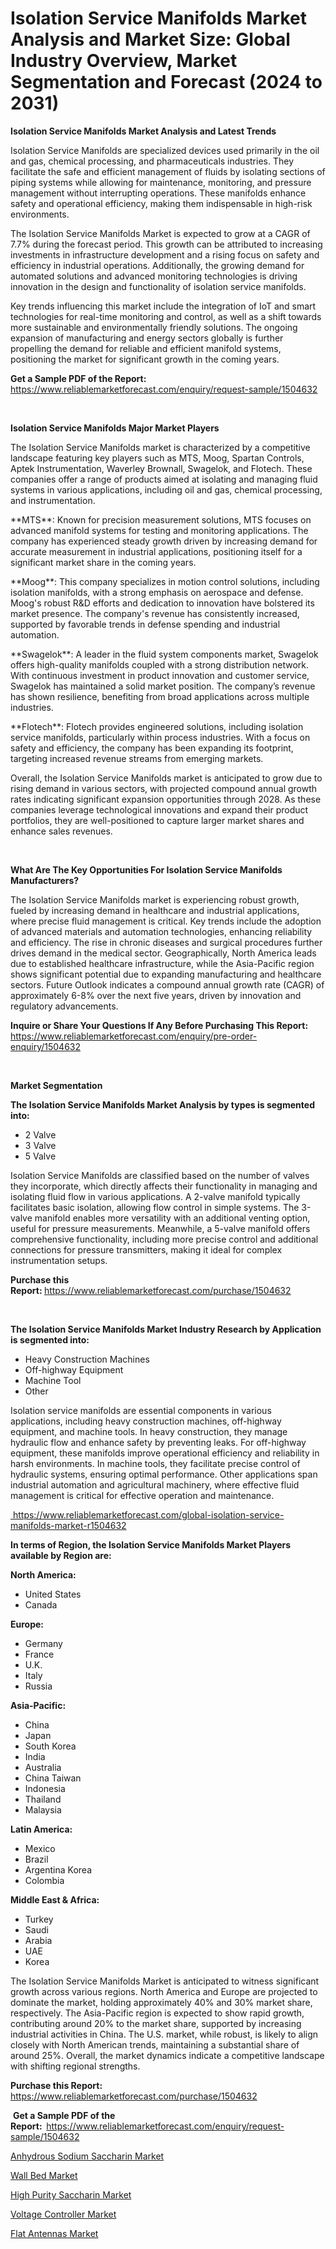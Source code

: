 <p><h1>Isolation Service Manifolds Market Analysis and Market Size: Global Industry Overview, Market Segmentation and Forecast (2024 to 2031)</h1></p><p><strong>Isolation Service Manifolds Market Analysis and Latest Trends</strong></p>
<p><p>Isolation Service Manifolds are specialized devices used primarily in the oil and gas, chemical processing, and pharmaceuticals industries. They facilitate the safe and efficient management of fluids by isolating sections of piping systems while allowing for maintenance, monitoring, and pressure management without interrupting operations. These manifolds enhance safety and operational efficiency, making them indispensable in high-risk environments.</p><p>The Isolation Service Manifolds Market is expected to grow at a CAGR of 7.7% during the forecast period. This growth can be attributed to increasing investments in infrastructure development and a rising focus on safety and efficiency in industrial operations. Additionally, the growing demand for automated solutions and advanced monitoring technologies is driving innovation in the design and functionality of isolation service manifolds.</p><p>Key trends influencing this market include the integration of IoT and smart technologies for real-time monitoring and control, as well as a shift towards more sustainable and environmentally friendly solutions. The ongoing expansion of manufacturing and energy sectors globally is further propelling the demand for reliable and efficient manifold systems, positioning the market for significant growth in the coming years.</p></p>
<p><strong>Get a Sample PDF of the Report:&nbsp;</strong> <a href="https://www.reliablemarketforecast.com/enquiry/request-sample/1504632?utm_campaign=1159&utm_medium=2&utm_source=Github&utm_content=ia&utm_term=27092024&utm_id=isolation-service-manifolds">https://www.reliablemarketforecast.com/enquiry/request-sample/1504632</a></p>
<p>&nbsp;</p>
<p><strong>Isolation Service Manifolds Major Market Players</strong></p>
<p><p>The Isolation Service Manifolds market is characterized by a competitive landscape featuring key players such as MTS, Moog, Spartan Controls, Aptek Instrumentation, Waverley Brownall, Swagelok, and Flotech. These companies offer a range of products aimed at isolating and managing fluid systems in various applications, including oil and gas, chemical processing, and instrumentation.</p><p>**MTS**: Known for precision measurement solutions, MTS focuses on advanced manifold systems for testing and monitoring applications. The company has experienced steady growth driven by increasing demand for accurate measurement in industrial applications, positioning itself for a significant market share in the coming years.</p><p>**Moog**: This company specializes in motion control solutions, including isolation manifolds, with a strong emphasis on aerospace and defense. Moog's robust R&D efforts and dedication to innovation have bolstered its market presence. The company's revenue has consistently increased, supported by favorable trends in defense spending and industrial automation.</p><p>**Swagelok**: A leader in the fluid system components market, Swagelok offers high-quality manifolds coupled with a strong distribution network. With continuous investment in product innovation and customer service, Swagelok has maintained a solid market position. The company’s revenue has shown resilience, benefiting from broad applications across multiple industries.</p><p>**Flotech**: Flotech provides engineered solutions, including isolation service manifolds, particularly within process industries. With a focus on safety and efficiency, the company has been expanding its footprint, targeting increased revenue streams from emerging markets.</p><p>Overall, the Isolation Service Manifolds market is anticipated to grow due to rising demand in various sectors, with projected compound annual growth rates indicating significant expansion opportunities through 2028. As these companies leverage technological innovations and expand their product portfolios, they are well-positioned to capture larger market shares and enhance sales revenues.</p></p>
<p>&nbsp;</p>
<p><strong>What Are The Key Opportunities For Isolation Service Manifolds Manufacturers?</strong></p>
<p><p>The Isolation Service Manifolds market is experiencing robust growth, fueled by increasing demand in healthcare and industrial applications, where precise fluid management is critical. Key trends include the adoption of advanced materials and automation technologies, enhancing reliability and efficiency. The rise in chronic diseases and surgical procedures further drives demand in the medical sector. Geographically, North America leads due to established healthcare infrastructure, while the Asia-Pacific region shows significant potential due to expanding manufacturing and healthcare sectors. Future Outlook indicates a compound annual growth rate (CAGR) of approximately 6-8% over the next five years, driven by innovation and regulatory advancements.</p></p>
<p><strong>Inquire or Share Your Questions If Any Before Purchasing This Report:</strong> <a href="https://www.reliablemarketforecast.com/enquiry/pre-order-enquiry/1504632?utm_campaign=1159&utm_medium=2&utm_source=Github&utm_content=ia&utm_term=27092024&utm_id=isolation-service-manifolds">https://www.reliablemarketforecast.com/enquiry/pre-order-enquiry/1504632</a></p>
<p>&nbsp;</p>
<p><strong>Market Segmentation</strong></p>
<p><strong>The Isolation Service Manifolds Market Analysis by types is segmented into:</strong></p>
<p><ul><li>2 Valve</li><li>3 Valve</li><li>5 Valve</li></ul></p>
<p><p>Isolation Service Manifolds are classified based on the number of valves they incorporate, which directly affects their functionality in managing and isolating fluid flow in various applications. A 2-valve manifold typically facilitates basic isolation, allowing flow control in simple systems. The 3-valve manifold enables more versatility with an additional venting option, useful for pressure measurements. Meanwhile, a 5-valve manifold offers comprehensive functionality, including more precise control and additional connections for pressure transmitters, making it ideal for complex instrumentation setups.</p></p>
<p><strong>Purchase this Report:&nbsp;</strong><a href="https://www.reliablemarketforecast.com/purchase/1504632?utm_campaign=1159&utm_medium=2&utm_source=Github&utm_content=ia&utm_term=27092024&utm_id=isolation-service-manifolds">https://www.reliablemarketforecast.com/purchase/1504632</a></p>
<p>&nbsp;</p>
<p><strong>The Isolation Service Manifolds Market Industry Research by Application is segmented into:</strong></p>
<p><ul><li>Heavy Construction Machines</li><li>Off-highway Equipment</li><li>Machine Tool</li><li>Other</li></ul></p>
<p><p>Isolation service manifolds are essential components in various applications, including heavy construction machines, off-highway equipment, and machine tools. In heavy construction, they manage hydraulic flow and enhance safety by preventing leaks. For off-highway equipment, these manifolds improve operational efficiency and reliability in harsh environments. In machine tools, they facilitate precise control of hydraulic systems, ensuring optimal performance. Other applications span industrial automation and agricultural machinery, where effective fluid management is critical for effective operation and maintenance.</p></p>
<p><a href="https://www.reliablemarketforecast.com/global-isolation-service-manifolds-market-r1504632?utm_campaign=1159&utm_medium=2&utm_source=Github&utm_content=ia&utm_term=27092024&utm_id=isolation-service-manifolds">&nbsp;https://www.reliablemarketforecast.com/global-isolation-service-manifolds-market-r1504632</a></p>
<p><strong>In terms of Region, the Isolation Service Manifolds Market Players available by Region are:</strong></p>
<p>
    <p> <strong> North America: </strong>
        <ul>
            <li>United States</li>
            <li>Canada</li>
        </ul>
        </p> 
    <p> <strong> Europe: </strong>
        <ul>
            <li>Germany</li>
            <li>France</li>
            <li>U.K.</li>
            <li>Italy</li>
            <li>Russia</li>
        </ul>
        </p> 
    <p> <strong> Asia-Pacific: </strong>
        <ul>
            <li>China</li>
            <li>Japan</li>
            <li>South Korea</li>
            <li>India</li>
            <li>Australia</li>
            <li>China Taiwan</li>
            <li>Indonesia</li>
            <li>Thailand</li>
            <li>Malaysia</li>
        </ul>
        </p> 
    <p> <strong> Latin America: </strong>
        <ul>
            <li>Mexico</li>
            <li>Brazil</li>
            <li>Argentina Korea</li>
            <li>Colombia</li>
        </ul>
        </p> 
    <p> <strong> Middle East & Africa: </strong>
        <ul>
            <li>Turkey</li>
            <li>Saudi</li>
            <li>Arabia</li>
            <li>UAE</li>
            <li>Korea</li>
        </ul>
    </p>
    </p>
<p><p>The Isolation Service Manifolds Market is anticipated to witness significant growth across various regions. North America and Europe are projected to dominate the market, holding approximately 40% and 30% market share, respectively. The Asia-Pacific region is expected to show rapid growth, contributing around 20% to the market share, supported by increasing industrial activities in China. The U.S. market, while robust, is likely to align closely with North American trends, maintaining a substantial share of around 25%. Overall, the market dynamics indicate a competitive landscape with shifting regional strengths.</p></p>
<p><strong>Purchase this Report: </strong><a href="https://www.reliablemarketforecast.com/purchase/1504632?utm_campaign=1159&utm_medium=2&utm_source=Github&utm_content=ia&utm_term=27092024&utm_id=isolation-service-manifolds">https://www.reliablemarketforecast.com/purchase/1504632</a></p>
<p>&nbsp;<strong>Get a Sample PDF of the Report:&nbsp;&nbsp;</strong><a href="https://www.reliablemarketforecast.com/enquiry/request-sample/1504632?utm_campaign=1159&utm_medium=2&utm_source=Github&utm_content=ia&utm_term=27092024&utm_id=isolation-service-manifolds">https://www.reliablemarketforecast.com/enquiry/request-sample/1504632</a></p>
<p><strong></strong></p>
<p><p><a href="https://issuu.com/reportprime-2/docs/anhydrous-sodium-saccharin-market-s_491ac191afc176?utm_campaign=1159&utm_medium=2&utm_source=Github&utm_content=ia&utm_term=27092024&utm_id=isolation-service-manifolds">Anhydrous Sodium Saccharin Market</a></p><p><a href="https://www.linkedin.com/pulse/wall-bed-market-growth-segmentation-regional-analysis-global-xtegc?utm_campaign=1159&utm_medium=2&utm_source=Github&utm_content=ia&utm_term=27092024&utm_id=isolation-service-manifolds">Wall Bed Market</a></p><p><a href="https://issuu.com/reportprime-2/docs/high-purity-saccharin-market-size-2_37e687d572a472?utm_campaign=1159&utm_medium=2&utm_source=Github&utm_content=ia&utm_term=27092024&utm_id=isolation-service-manifolds">High Purity Saccharin Market</a></p><p><a href="https://www.linkedin.com/pulse/exploring-voltage-controller-market-dynamics-global-trends-kuhmf?utm_campaign=1159&utm_medium=2&utm_source=Github&utm_content=ia&utm_term=27092024&utm_id=isolation-service-manifolds">Voltage Controller Market</a></p><p><a href="https://www.linkedin.com/pulse/flat-antennas-market-analysis-report-global-insights-region-rtsqf?utm_campaign=1159&utm_medium=2&utm_source=Github&utm_content=ia&utm_term=27092024&utm_id=isolation-service-manifolds">Flat Antennas Market</a></p></p>